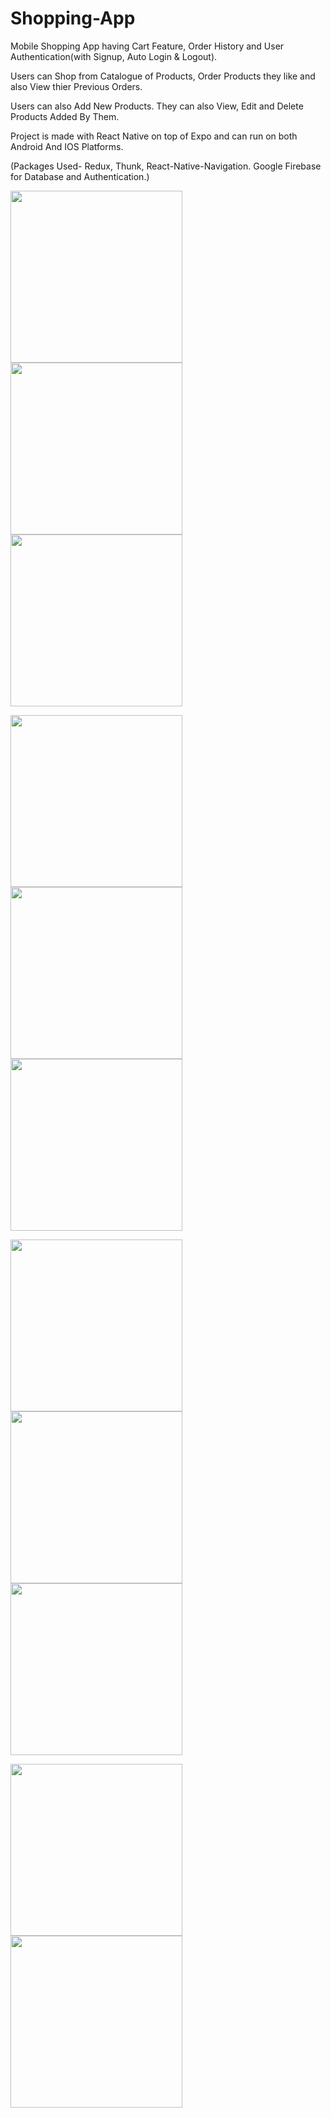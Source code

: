 # Shopping-App

Mobile Shopping App having Cart Feature, Order History and User Authentication(with Signup, Auto Login & Logout).

Users can Shop from Catalogue of Products, Order Products they like and also View thier Previous Orders.

Users can also Add New Products. They can also View, Edit and Delete Products Added By Them.

Project is made with React Native on top of Expo and can run on both Android And IOS Platforms.

(Packages Used- Redux, Thunk, React-Native-Navigation. Google Firebase for Database and Authentication.)

<img src="Screenshots/Screenshot_1.png" width="275"> <img src="Screenshots/Screenshot_2.png" width="275"> <img src="Screenshots/Screenshot_3.png" width="275">

<img src="Screenshots/Screenshot_7.png" width="275"> <img src="Screenshots/Screenshot_11.png" width="275"> <img src="Screenshots/Screenshot_4.png" width="275">

<img src="Screenshots/Screenshot_5.png" width="275"> <img src="Screenshots/Screenshot_6.png" width="275"> <img src="Screenshots/Screenshot_9.png" width="275">

<img src="Screenshots/Screenshot_8.png" width="275"> <img src="Screenshots/Screenshot_10.png" width="275">
